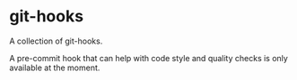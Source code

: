 # git-hooks
A collection of git-hooks.

A pre-commit hook that can help with code style and quality checks is only available at the moment.
